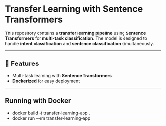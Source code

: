 # Transfer Learning with Sentence Transformers

This repository contains a **transfer learning pipeline** using **Sentence Transformers** for **multi-task classification**. The model is designed to handle **intent classification** and **sentence classification** simultaneously.

---

## 🚀 Features  
- Multi-task learning with **Sentence Transformers**  
- **Dockerized** for easy deployment  

---
## Running with Docker  
- docker build -t transfer-learning-app .
- docker run --rm transfer-learning-app


